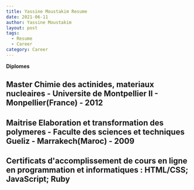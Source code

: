 ```yaml
---
title: Yassine Moustakim Resume
date: 2021-06-11
author: Yassine Moustakim
layout: post
tags:
  - Resume
  - Career
category: Career
---
```


**Diplomes**
## Master Chimie des actinides, materiaux nucleaires - **Universite de Montpellier II - Monpellier(France)** - 2012
## Maitrise Elaboration et transformation des polymeres - **Faculte des sciences et techniques Gueliz - Marrakech(Maroc)** - 2009
## Certificats d'accomplissement de cours en ligne en programmation et informatiques : HTML/CSS; JavaScript; Ruby
